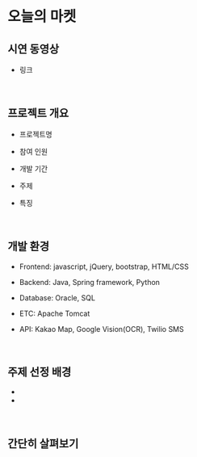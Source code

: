 # 오늘의 마켓

## 시연 동영상

- 링크

&nbsp;

## 프로젝트 개요

- 프로젝트명

- 참여 인원

- 개발 기간

- 주제

- 특징

&nbsp;

## 개발 환경

- Frontend: javascript, jQuery, bootstrap, HTML/CSS

- Backend: Java, Spring framework, Python

- Database: Oracle, SQL

- ETC: Apache Tomcat

- API: Kakao Map, Google Vision(OCR), Twilio SMS

&nbsp;

## 주제 선정 배경

- 

- 

&nbsp;

## 간단히 살펴보기
